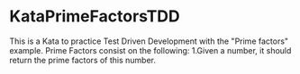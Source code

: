 # KataPrimeFactorsTDD
This is a Kata to practice Test Driven Development with the "Prime factors" example.
Prime Factors consist on the following:
  1.Given a number, it should return the prime factors of this number.
